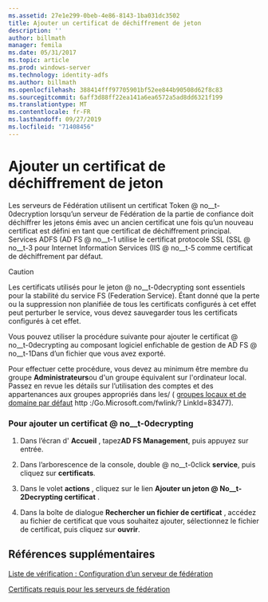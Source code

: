 ```yaml
---
ms.assetid: 27e1e299-0beb-4e86-8143-1ba031dc3502
title: Ajouter un certificat de déchiffrement de jeton
description: ''
author: billmath
manager: femila
ms.date: 05/31/2017
ms.topic: article
ms.prod: windows-server
ms.technology: identity-adfs
ms.author: billmath
ms.openlocfilehash: 388414fff97705901bf52ee844b90508d62f8c83
ms.sourcegitcommit: 6aff3d88ff22ea141a6ea6572a5ad8dd6321f199
ms.translationtype: MT
ms.contentlocale: fr-FR
ms.lasthandoff: 09/27/2019
ms.locfileid: "71408456"
---
```

# <a name="add-a-token-decrypting-certificate"></a>Ajouter un certificat de déchiffrement de jeton

Les serveurs de Fédération utilisent un certificat Token @ no__t-0decryption lorsqu’un serveur de Fédération de la partie de confiance doit déchiffrer les jetons émis avec un ancien certificat une fois qu’un nouveau certificat est défini en tant que certificat de déchiffrement principal. Services ADFS \(AD FS @ no__t-1 utilise le certificat protocole SSL \(SSL @ no__t-3 pour Internet Information Services \(IIS @ no__t-5 comme certificat de déchiffrement par défaut.  
  
> [!CAUTION]  
> Les certificats utilisés pour le jeton @ no__t-0decrypting sont essentiels pour la stabilité du service FS (Federation Service). Étant donné que la perte ou la suppression non planifiée de tous les certificats configurés à cet effet peut perturber le service, vous devez sauvegarder tous les certificats configurés à cet effet.  
  
Vous pouvez utiliser la procédure suivante pour ajouter le certificat @ no__t-0decrypting au composant logiciel enfichable de gestion de AD FS @ no__t-1Dans d’un fichier que vous avez exporté.  
  
Pour effectuer cette procédure, vous devez au minimum être membre du groupe **Administrateurs**ou d'un groupe équivalent sur l'ordinateur local.  Passez en revue les détails sur l’utilisation des comptes et des appartenances aux groupes appropriés dans les\/ \( [groupes locaux et de domaine par défaut](https://go.microsoft.com/fwlink/?LinkId=83477) http :\/Go.Microsoft.com\/fwlink\/? LinkId\=83477\).   
  
### <a name="to-add-a-token-decrypting-certificate"></a>Pour ajouter un certificat @ no__t-0decrypting  
  
1.  Dans l’écran d' **Accueil** , tapez**AD FS Management**, puis appuyez sur entrée.  
  
2.  Dans l’arborescence de la console, double @ no__t-0click **service**, puis cliquez sur **certificats**.  
  
3.  Dans le volet **actions** , cliquez sur le lien **Ajouter un jeton @ No__t-2Decrypting certificat** .  
  
4.  Dans la boîte de dialogue **Rechercher un fichier de certificat** , accédez au fichier de certificat que vous souhaitez ajouter, sélectionnez le fichier de certificat, puis cliquez sur **ouvrir**.  
  
## <a name="additional-references"></a>Références supplémentaires  
[Liste de vérification : Configuration d’un serveur de fédération](Checklist--Setting-Up-a-Federation-Server.md)  
  
[Certificats requis pour les serveurs de fédération](https://technet.microsoft.com/library/dd807040.aspx)  
  

